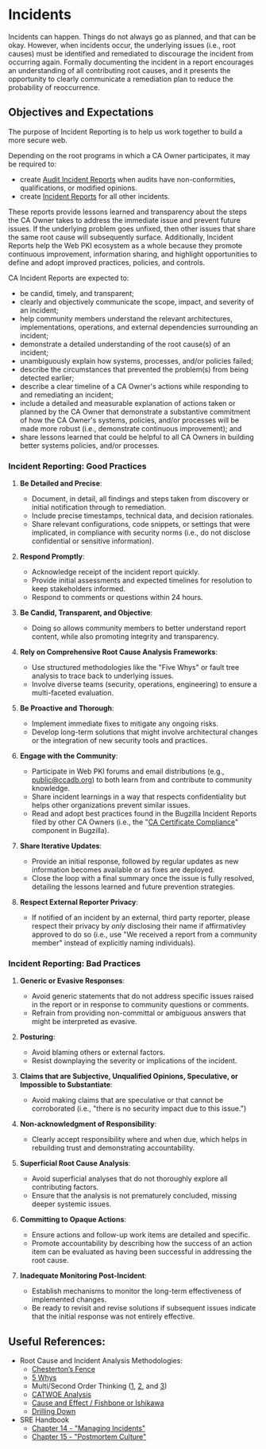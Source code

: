 # Incidents
Incidents can happen. Things do not always go as planned, and that can be okay. However, when incidents occur, the underlying issues (i.e., root causes) must be identified and remediated to discourage the incident from occurring again. Formally documenting the incident in a report encourages an understanding of all contributing root causes, and it presents the opportunity to clearly communicate a remediation plan to reduce the probability of reoccurrence. 

## Objectives and Expectations

The purpose of Incident Reporting is to help us work together to build a more secure web. 

Depending on the root programs in which a CA Owner participates, it may be required to:
* create [Audit Incident Reports](audit-incident-report) when audits have non-conformities, qualifications, or modified opinions.
* create [Incident Reports](incident-report) for all other incidents.

These reports provide lessons learned and transparency about the steps the CA Owner takes to address the immediate issue and prevent future issues. If the underlying problem goes unfixed, then other issues that share the same root cause will subsequently surface. Additionally, Incident Reports help the Web PKI ecosystem as a whole because they promote continuous improvement, information sharing, and highlight opportunities to define and adopt improved practices, policies, and controls.

CA Incident Reports are expected to:
- be candid, timely, and transparent;
- clearly and objectively communicate the scope, impact, and severity of an incident;
- help community members understand the relevant architectures, implementations, operations, and external dependencies surrounding an incident;
- demonstrate a detailed understanding of the root cause(s) of an incident;
- unambiguously explain how systems, processes, and/or policies failed; 
- describe the circumstances that prevented the problem(s) from being detected earlier;
- describe a clear timeline of a CA Owner's actions while responding to and remediating an incident;
- include a detailed and measurable explanation of actions taken or planned by the CA Owner that demonstrate a substantive commitment of how the CA Owner's systems, policies, and/or processes will be made more robust (i.e., demonstrate continuous improvement); and
- share lessons learned that could be helpful to all CA Owners in building better systems policies, and/or processes.

### Incident Reporting: Good Practices

1. **Be Detailed and Precise**:
   - Document, in detail, all findings and steps taken from discovery or initial notification through to remediation.
   - Include precise timestamps, technical data, and decision rationales.
   - Share relevant configurations, code snippets, or settings that were implicated, in compliance with security norms (i.e., do not disclose confidential or sensitive information).

2. **Respond Promptly**:
   - Acknowledge receipt of the incident report quickly.
   - Provide initial assessments and expected timelines for resolution to keep stakeholders informed.
   - Respond to comments or questions within 24 hours.
  
3. **Be Candid, Transparent, and Objective**:
   - Doing so allows community members to better understand report content, while also promoting integrity and transparency.

4. **Rely on Comprehensive Root Cause Analysis Frameworks**:
   - Use structured methodologies like the "Five Whys" or fault tree analysis to trace back to underlying issues.
   - Involve diverse teams (security, operations, engineering) to ensure a multi-faceted evaluation.

5. **Be Proactive and Thorough**:
   - Implement immediate fixes to mitigate any ongoing risks.
   - Develop long-term solutions that might involve architectural changes or the integration of new security tools and practices.

6. **Engage with the Community**:
   - Participate in Web PKI forums and email distributions (e.g., public@ccadb.org) to both learn from and contribute to community knowledge.
   - Share incident learnings in a way that respects confidentiality but helps other organizations prevent similar issues.
   - Read and adopt best practices found in the Bugzilla Incident Reports filed by other CA Owners (i.e., the "[CA Certificate Compliance](https://bugzilla.mozilla.org/buglist.cgi?product=CA%20Program&component=CA%20Certificate%20Compliance&bug_status=__open__&list_id=17075089)" component in Bugzilla).  

7. **Share Iterative Updates**:
   - Provide an initial response, followed by regular updates as new information becomes available or as fixes are deployed.
   - Close the loop with a final summary once the issue is fully resolved, detailing the lessons learned and future prevention strategies.
  
8. **Respect External Reporter Privacy**:
   - If notified of an incident by an external, third party reporter, please respect their privacy by *only* disclosing their name if affirmativley approved to do so (i.e., use "We received a report from a community member" instead of explicitly naming individuals).

###  Incident Reporting: Bad Practices

1. **Generic or Evasive Responses**:
   - Avoid generic statements that do not address specific issues raised in the report or in response to community questions or comments.
   - Refrain from providing non-committal or ambiguous answers that might be interpreted as evasive.

2. **Posturing**:
   - Avoid blaming others or external factors.
   - Resist downplaying the severity or implications of the incident.

3. **Claims that are Subjective, Unqualified Opinions, Speculative, or Impossible to Substantiate**:
   - Avoid making claims that are speculative or that cannot be corroborated (i.e., "there is no security impact due to this issue.")

4. **Non-acknowledgment of Responsibility**:
   - Clearly accept responsibility where and when due, which helps in rebuilding trust and demonstrating accountability.

5. **Superficial Root Cause Analysis**:
   - Avoid superficial analyses that do not thoroughly explore all contributing factors.
   - Ensure that the analysis is not prematurely concluded, missing deeper systemic issues.

6. **Committing to Opaque Actions**:
   - Ensure actions and follow-up work items are detailed and specific.
   - Promote accountability by describing how the success of an action item can be evaluated as having been successful in addressing the root cause.

7. **Inadequate Monitoring Post-Incident**:
   - Establish mechanisms to monitor the long-term effectiveness of implemented changes.
   - Be ready to revisit and revise solutions if subsequent issues indicate that the initial response was not entirely effective.
  
## Useful References:

- Root Cause and Incident Analysis Methodologies:
     - [Chesterton’s Fence](https://fs.blog/chestertons-fence/)
     - [5 Whys](https://en.wikipedia.org/wiki/Five_whys)
     - Multi/Second Order Thinking ([1](https://fs.blog/second-order-thinking/), [2](https://betterletter.substack.com/p/second-order-thinking), and [3](https://medium.com/@noahmp/second-order-thinking-3fc2a224b131
))
     - [CATWOE Analysis](https://www.toolshero.com/problem-solving/catwoe-analysis/)
     - [Cause and Effect / Fishbone or Ishikawa](https://en.wikipedia.org/wiki/Ishikawa_diagram)
     - [Drilling Down](https://sigma.software/about/media/problem-solving-techniques-part-two#2.-drill-down)
- SRE Handbook
     - [Chapter 14 - "Managing Incidents"](https://sre.google/sre-book/managing-incidents/)
     - [Chapter 15 - "Postmortem Culture"](https://sre.google/sre-book/postmortem-culture/)
